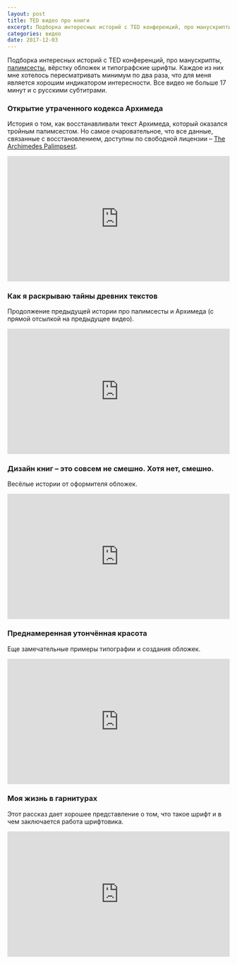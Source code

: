 ```yaml
---
layout: post
title: TED видео про книги
excerpt: Подборка интересных историй с TED конференций, про манускрипты, палимсесты, вёрстку обложек и типографские шрифты. Каждое из них мне хотелось пересматривать минимум по два раза, что для меня является хорошим индикатором интересности.
categories: видео
date: 2017-12-03
---
```

Подборка интересных историй с TED конференций, про манускрипты, [палимсесты](https://ru.wikipedia.org/wiki/Палимпсест), вёрстку обложек и типографские шрифты. Каждое из них мне хотелось пересматривать минимум по два раза, что для меня является хорошим индикатором интересности. Все видео не больше 17 минут и с русскими субтитрами.

### Открытие утраченного кодекса Архимеда

История о том, как восстанавливали текст Архимеда, который оказался тройным палимсестом. Но самое очаровательное, что все данные, связанные с восстановлением, доступны по свободной лицензии – [The Archimedes Palimpsest](http://www.archimedespalimpsest.net).

<div style="max-width:854px"><div style="position:relative;height:0;padding-bottom:56.25%"><iframe src="https://embed.ted.com/talks/lang/ru/william_noel_revealing_the_lost_codex_of_archimedes" width="854" height="480" style="position:absolute;left:0;top:0;width:100%;height:100%" frameborder="0" scrolling="no" allowfullscreen></iframe></div></div>

### Как я раскрываю тайны древних текстов

Продолжение предыдущей истории про палимсесты и Архимеда (с прямой отсылкой на предыдущее видео).

<div style="max-width:854px"><div style="position:relative;height:0;padding-bottom:56.25%"><iframe src="https://embed.ted.com/talks/lang/ru/gregory_heyworth_how_i_m_discovering_the_secrets_of_ancient_texts" width="854" height="480" style="position:absolute;left:0;top:0;width:100%;height:100%" frameborder="0" scrolling="no" allowfullscreen></iframe></div></div>

### Дизайн книг – это совсем не смешно. Хотя нет, смешно.

Весёлые истории от оформителя обложек.

<div style="max-width:854px"><div style="position:relative;height:0;padding-bottom:56.25%"><iframe src="https://embed.ted.com/talks/lang/ru/chip_kidd_designing_books_is_no_laughing_matter_ok_it_is" width="854" height="480" style="position:absolute;left:0;top:0;width:100%;height:100%" frameborder="0" scrolling="no" allowfullscreen></iframe></div></div>

### Преднамеренная утончённая красота

Еще замечательные примеры типографии и создания обложек.

<div style="max-width:854px"><div style="position:relative;height:0;padding-bottom:56.25%"><iframe src="https://embed.ted.com/talks/lang/ru/marian_bantjes_intricate_beauty_by_design" width="854" height="480" style="position:absolute;left:0;top:0;width:100%;height:100%" frameborder="0" scrolling="no" allowfullscreen></iframe></div></div>

### Моя жизнь в гарнитурах

Этот рассказ дает хорошее представление о том, что такое шрифт и в чем заключается работа шрифтовика.

<div style="max-width:854px"><div style="position:relative;height:0;padding-bottom:56.25%"><iframe src="https://embed.ted.com/talks/lang/ru/matthew_carter_my_life_in_typefaces" width="854" height="480" style="position:absolute;left:0;top:0;width:100%;height:100%" frameborder="0" scrolling="no" allowfullscreen></iframe></div></div>
